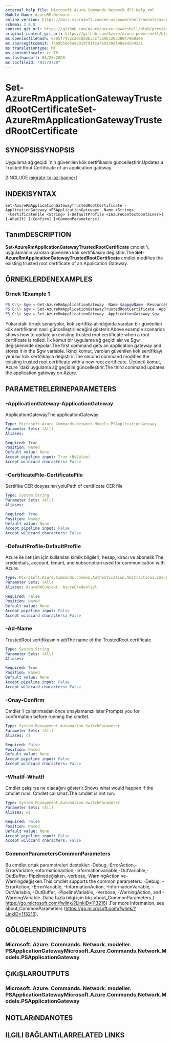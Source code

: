```yaml
---
external help file: Microsoft.Azure.Commands.Network.dll-Help.xml
Module Name: AzureRM.Network
online version: https://docs.microsoft.com/en-us/powershell/module/azurerm.network/set-azurermapplicationgatewaytrustedrootcertificate
schema: 2.0.0
content_git_url: https://github.com/Azure/azure-powershell/blob/preview/src/ResourceManager/Network/Commands.Network/help/Set-AzureRmApplicationGatewayTrustedRootCertificate.md
original_content_git_url: https://github.com/Azure/azure-powershell/blob/preview/src/ResourceManager/Network/Commands.Network/help/Set-AzureRmApplicationGatewayTrustedRootCertificate.md
ms.openlocfilehash: 0505f7452c20c0bdb3ccf3a9bc203380479083ee
ms.sourcegitcommit: f599b50d5e980197d1fca769378df90a842b42a1
ms.translationtype: MT
ms.contentlocale: tr-TR
ms.lasthandoff: 08/20/2020
ms.locfileid: "93572729"
---
```

# <span data-ttu-id="9e6a8-101">Set-AzureRmApplicationGatewayTrustedRootCertificate</span><span class="sxs-lookup"><span data-stu-id="9e6a8-101">Set-AzureRmApplicationGatewayTrustedRootCertificate</span></span>

## <span data-ttu-id="9e6a8-102">SYNOPSIS</span><span class="sxs-lookup"><span data-stu-id="9e6a8-102">SYNOPSIS</span></span>
<span data-ttu-id="9e6a8-103">Uygulama ağ geçidi 'nin güvenilen kök sertifikasını güncelleştirir.</span><span class="sxs-lookup"><span data-stu-id="9e6a8-103">Updates a Trusted Root Certificate of an application gateway.</span></span>

[!INCLUDE [migrate-to-az-banner](../../includes/migrate-to-az-banner.md)]

## <span data-ttu-id="9e6a8-104">INDEKI</span><span class="sxs-lookup"><span data-stu-id="9e6a8-104">SYNTAX</span></span>

```
Set-AzureRmApplicationGatewayTrustedRootCertificate -ApplicationGateway <PSApplicationGateway> -Name <String>
 -CertificateFile <String> [-DefaultProfile <IAzureContextContainer>] [-WhatIf] [-Confirm] [<CommonParameters>]
```

## <span data-ttu-id="9e6a8-105">Tanım</span><span class="sxs-lookup"><span data-stu-id="9e6a8-105">DESCRIPTION</span></span>
<span data-ttu-id="9e6a8-106">**Set-AzureRmApplicationGatewayTrustedRootCertificate** cmdlet 'ı, uygulamanın varolan güvenilen kök sertifikasını değiştirir.</span><span class="sxs-lookup"><span data-stu-id="9e6a8-106">The **Set-AzureRmApplicationGatewayTrustedRootCertificate** cmdlet modifies the existing trusted root certificate of an Application Gateway.</span></span>

## <span data-ttu-id="9e6a8-107">ÖRNEKLERDEN</span><span class="sxs-lookup"><span data-stu-id="9e6a8-107">EXAMPLES</span></span>

### <span data-ttu-id="9e6a8-108">Örnek 1</span><span class="sxs-lookup"><span data-stu-id="9e6a8-108">Example 1</span></span>
```powershell
PS C:\> $gw = Get-AzureRmApplicationGateway -Name $appgwName -ResourceGroupName $resgpName
PS C:\> $gw = Set-AzureRmApplicationGatewayTrustedRootCertificate -ApplicationGateway $gw -Name $certName --CertificateFile ".\rootCAUpdated.cer"
PS C:\> $gw = Set-AzureRmApplicationGateway -ApplicationGateway $gw
```

<span data-ttu-id="9e6a8-109">Yukarıdaki örnek senaryolar, kök sertifika alındığında varolan bir güvenilen kök sertifikanın nasıl güncelleştirileceğini gösterir.</span><span class="sxs-lookup"><span data-stu-id="9e6a8-109">Above example scenarios shows how to update an existing trusted root certificate when a root certificate is rolled.</span></span>
<span data-ttu-id="9e6a8-110">İlk komut bir uygulama ağ geçidi alır ve $gw değişkeninde depolar.</span><span class="sxs-lookup"><span data-stu-id="9e6a8-110">The first command gets an application gateway and stores it in the $gw variable.</span></span>
<span data-ttu-id="9e6a8-111">İkinci komut, varolan güvenilen kök sertifikayı yeni bir kök sertifikayla değiştirir.</span><span class="sxs-lookup"><span data-stu-id="9e6a8-111">The second command modifies the existing trusted root certificate with a new root certificate.</span></span>
<span data-ttu-id="9e6a8-112">Üçüncü komut, Azure 'daki uygulama ağ geçidini güncelleştirir.</span><span class="sxs-lookup"><span data-stu-id="9e6a8-112">The third command updates the application gateway on Azure.</span></span>

## <span data-ttu-id="9e6a8-113">PARAMETRELERINE</span><span class="sxs-lookup"><span data-stu-id="9e6a8-113">PARAMETERS</span></span>

### <span data-ttu-id="9e6a8-114">-ApplicationGateway</span><span class="sxs-lookup"><span data-stu-id="9e6a8-114">-ApplicationGateway</span></span>
<span data-ttu-id="9e6a8-115">ApplicationGateway</span><span class="sxs-lookup"><span data-stu-id="9e6a8-115">The applicationGateway</span></span>

```yaml
Type: Microsoft.Azure.Commands.Network.Models.PSApplicationGateway
Parameter Sets: (All)
Aliases:

Required: True
Position: Named
Default value: None
Accept pipeline input: True (ByValue)
Accept wildcard characters: False
```

### <span data-ttu-id="9e6a8-116">-CertificateFile</span><span class="sxs-lookup"><span data-stu-id="9e6a8-116">-CertificateFile</span></span>
<span data-ttu-id="9e6a8-117">Sertifika CER dosyasının yolu</span><span class="sxs-lookup"><span data-stu-id="9e6a8-117">Path of certificate CER file</span></span>

```yaml
Type: System.String
Parameter Sets: (All)
Aliases:

Required: True
Position: Named
Default value: None
Accept pipeline input: False
Accept wildcard characters: False
```

### <span data-ttu-id="9e6a8-118">-DefaultProfile</span><span class="sxs-lookup"><span data-stu-id="9e6a8-118">-DefaultProfile</span></span>
<span data-ttu-id="9e6a8-119">Azure ile iletişim için kullanılan kimlik bilgileri, hesap, kiracı ve abonelik.</span><span class="sxs-lookup"><span data-stu-id="9e6a8-119">The credentials, account, tenant, and subscription used for communication with Azure.</span></span>

```yaml
Type: Microsoft.Azure.Commands.Common.Authentication.Abstractions.IAzureContextContainer
Parameter Sets: (All)
Aliases: AzureRmContext, AzureCredential

Required: False
Position: Named
Default value: None
Accept pipeline input: False
Accept wildcard characters: False
```

### <span data-ttu-id="9e6a8-120">-Ad</span><span class="sxs-lookup"><span data-stu-id="9e6a8-120">-Name</span></span>
<span data-ttu-id="9e6a8-121">TrustedRoot sertifikasının adı</span><span class="sxs-lookup"><span data-stu-id="9e6a8-121">The name of the TrustedRoot certificate</span></span>

```yaml
Type: System.String
Parameter Sets: (All)
Aliases:

Required: True
Position: Named
Default value: None
Accept pipeline input: False
Accept wildcard characters: False
```

### <span data-ttu-id="9e6a8-122">-Onay</span><span class="sxs-lookup"><span data-stu-id="9e6a8-122">-Confirm</span></span>
<span data-ttu-id="9e6a8-123">Cmdlet 'i çalıştırmadan önce onaylamanızı ister.</span><span class="sxs-lookup"><span data-stu-id="9e6a8-123">Prompts you for confirmation before running the cmdlet.</span></span>

```yaml
Type: System.Management.Automation.SwitchParameter
Parameter Sets: (All)
Aliases: cf

Required: False
Position: Named
Default value: None
Accept pipeline input: False
Accept wildcard characters: False
```

### <span data-ttu-id="9e6a8-124">-WhatIf</span><span class="sxs-lookup"><span data-stu-id="9e6a8-124">-WhatIf</span></span>
<span data-ttu-id="9e6a8-125">Cmdlet çalışırsa ne olacağını gösterir.</span><span class="sxs-lookup"><span data-stu-id="9e6a8-125">Shows what would happen if the cmdlet runs.</span></span>
<span data-ttu-id="9e6a8-126">Cmdlet çalışmaz.</span><span class="sxs-lookup"><span data-stu-id="9e6a8-126">The cmdlet is not run.</span></span>

```yaml
Type: System.Management.Automation.SwitchParameter
Parameter Sets: (All)
Aliases: wi

Required: False
Position: Named
Default value: None
Accept pipeline input: False
Accept wildcard characters: False
```

### <span data-ttu-id="9e6a8-127">CommonParameters</span><span class="sxs-lookup"><span data-stu-id="9e6a8-127">CommonParameters</span></span>
<span data-ttu-id="9e6a8-128">Bu cmdlet ortak parametreleri destekler:-Debug,-ErrorAction,-ErrorVariable,-ınformationaction,-ınformationvariable,-OutVariable,-OutBuffer,-Pipelinedeğişken,-verbose,-WarningAction ve-Warningdeğişken.</span><span class="sxs-lookup"><span data-stu-id="9e6a8-128">This cmdlet supports the common parameters: -Debug, -ErrorAction, -ErrorVariable, -InformationAction, -InformationVariable, -OutVariable, -OutBuffer, -PipelineVariable, -Verbose, -WarningAction, and -WarningVariable.</span></span> <span data-ttu-id="9e6a8-129">Daha fazla bilgi için bkz about_CommonParameters ( https://go.microsoft.com/fwlink/?LinkID=113216) .</span><span class="sxs-lookup"><span data-stu-id="9e6a8-129">For more information, see about_CommonParameters (https://go.microsoft.com/fwlink/?LinkID=113216).</span></span>

## <span data-ttu-id="9e6a8-130">GÖLGELENDIRICI</span><span class="sxs-lookup"><span data-stu-id="9e6a8-130">INPUTS</span></span>

### <span data-ttu-id="9e6a8-131">Microsoft. Azure. Commands. Network. modeller. PSApplicationGateway</span><span class="sxs-lookup"><span data-stu-id="9e6a8-131">Microsoft.Azure.Commands.Network.Models.PSApplicationGateway</span></span>

## <span data-ttu-id="9e6a8-132">ÇıKıŞLAR</span><span class="sxs-lookup"><span data-stu-id="9e6a8-132">OUTPUTS</span></span>

### <span data-ttu-id="9e6a8-133">Microsoft. Azure. Commands. Network. modeller. PSApplicationGateway</span><span class="sxs-lookup"><span data-stu-id="9e6a8-133">Microsoft.Azure.Commands.Network.Models.PSApplicationGateway</span></span>

## <span data-ttu-id="9e6a8-134">NOTLARıNDA</span><span class="sxs-lookup"><span data-stu-id="9e6a8-134">NOTES</span></span>

## <span data-ttu-id="9e6a8-135">ILGILI BAĞLANTıLAR</span><span class="sxs-lookup"><span data-stu-id="9e6a8-135">RELATED LINKS</span></span>
